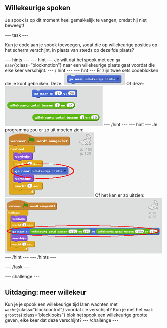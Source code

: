 ## Willekeurige spoken

Je spook is op dit moment heel gemakkelijk te vangen, omdat hij niet beweegt!

\--- task \---

Kun je code aan je spook toevoegen, zodat die op willekeurige posities op het scherm verschijnt, in plaats van steeds op dezelfde plaats?

\--- hints \--- \--- hint \--- Je wilt dat het spook met een `ga naar`{:class=”blockmotion”} naar een willekeurige plaats gaat voordat die elke keer verschijnt. \--- / hint \--- \--- hint \--- Er zijn twee sets codeblokken die je kunt gebruiken. Deze: ![screenshot](images/ghost-random-blocks-1.png) Of deze: ![screenshot](images/ghost-random-blocks-2.png) \--- /hint \--- \--- hint \--- Je programma zou er zo uit moeten zien: ![screenshot](images/ghost-random-code-1.png) Of het kan er zo uitzien: ![screenshot](images/ghost-random-code-2.png) \--- /hint \--- \--- /hints \---

\--- /task \---

\--- challenge \---

## Uitdaging: meer willekeur

Kun je je spook een willekeurige tijd laten wachten met `wacht`{:class=”blockcontrol”} voordat die verschijnt? Kun je met het `maak grootte`{:class=”blocklooks”} blok het spook een willekeurige grootte geven, elke keer dat deze verschijnt? \--- /challenge \---